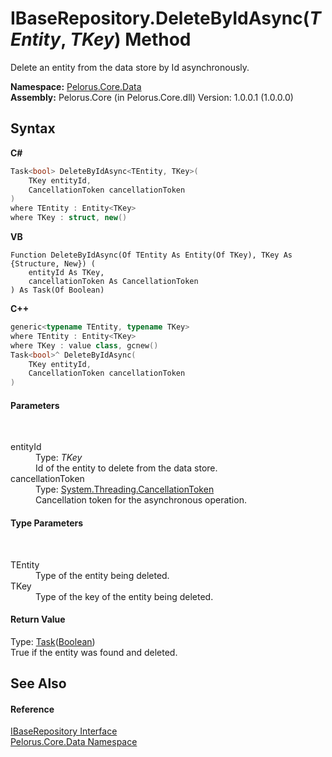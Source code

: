 # IBaseRepository.DeleteByIdAsync(*TEntity*, *TKey*) Method 
 

Delete an entity from the data store by Id asynchronously.

**Namespace:**&nbsp;<a href="E27DB326">Pelorus.Core.Data</a><br />**Assembly:**&nbsp;Pelorus.Core (in Pelorus.Core.dll) Version: 1.0.0.1 (1.0.0.0)

## Syntax

**C#**<br />
``` C#
Task<bool> DeleteByIdAsync<TEntity, TKey>(
	TKey entityId,
	CancellationToken cancellationToken
)
where TEntity : Entity<TKey>
where TKey : struct, new()

```

**VB**<br />
``` VB
Function DeleteByIdAsync(Of TEntity As Entity(Of TKey), TKey As {Structure, New}) ( 
	entityId As TKey,
	cancellationToken As CancellationToken
) As Task(Of Boolean)
```

**C++**<br />
``` C++
generic<typename TEntity, typename TKey>
where TEntity : Entity<TKey>
where TKey : value class, gcnew()
Task<bool>^ DeleteByIdAsync(
	TKey entityId, 
	CancellationToken cancellationToken
)
```


#### Parameters
&nbsp;<dl><dt>entityId</dt><dd>Type: *TKey*<br />Id of the entity to delete from the data store.</dd><dt>cancellationToken</dt><dd>Type: <a href="http://msdn2.microsoft.com/en-us/library/dd384802" target="_blank">System.Threading.CancellationToken</a><br />Cancellation token for the asynchronous operation.</dd></dl>

#### Type Parameters
&nbsp;<dl><dt>TEntity</dt><dd>Type of the entity being deleted.</dd><dt>TKey</dt><dd>Type of the key of the entity being deleted.</dd></dl>

#### Return Value
Type: <a href="http://msdn2.microsoft.com/en-us/library/dd321424" target="_blank">Task</a>(<a href="http://msdn2.microsoft.com/en-us/library/a28wyd50" target="_blank">Boolean</a>)<br />True if the entity was found and deleted.

## See Also


#### Reference
<a href="30329654">IBaseRepository Interface</a><br /><a href="E27DB326">Pelorus.Core.Data Namespace</a><br />